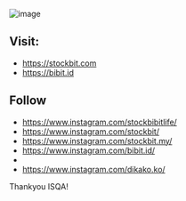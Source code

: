 ![image](https://user-images.githubusercontent.com/49613928/188483782-b4862a08-0fb7-4db8-a077-966fbe1c46ce.png)


## Visit:
- https://stockbit.com
- https://bibit.id

## Follow
- https://www.instagram.com/stockbibitlife/
- https://www.instagram.com/stockbit/
- https://www.instagram.com/stockbit.my/
- https://www.instagram.com/bibit.id/
- 
- https://www.instagram.com/dikako.ko/

Thankyou ISQA!

